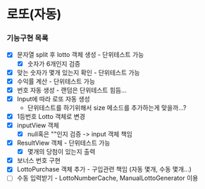 # 로또(자동)

### 기능구현 목록
- [x] 문자열 split 후 lotto 객체 생성 - 단위테스트 가능
  - [x] 숫자가 6개인지 검증
- [x] 맞는 숫자가 몇개 있는지 확인 - 단위테스트 가능
- [X] 수익률 계산 - 단위테스트 가능
- [x] 번호 자동 생성 - 랜덤은 단위테스트 힘듬...
- [x] Input에 따라 로또 자동 생성
   - 단위테스트를 하기위해서 size 메소드를 추가하는게 맞을까...? 
- [x] 1등번호 Lotto 객체로 변경
- [x] inputView 객체 
   - [x] null혹은 ""인지 검증 -> input 객체 책임
- [x] ResultView 객체 - 단위테스트 가능
   - [x] 몇개의 당첨이 있는지 출력
- [x] 보너스 번호 구현
- [x] LottoPurchase 객체 추가 - 구입관련 책임 (자동 몇개, 수동 몇개...)
- [ ] 수동 입력받기 - LottoNumberCache, ManualLottoGenerator 이용